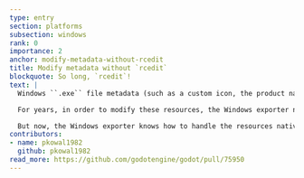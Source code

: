 ```yaml
---
type: entry
section: platforms
subsection: windows
rank: 0
importance: 2
anchor: modify-metadata-without-rcedit
title: Modify metadata without `rcedit`
blockquote: So long, `rcedit`!
text: |
  Windows ``.exe`` file metadata (such as a custom icon, the product name, and the company information) is stored internally as "resources".

  For years, in order to modify these resources, the Windows exporter needed to access an external Windows program: [``rcedit``](https://github.com/electron/rcedit). That made it really difficult to export for Windows on a non-Windows machine.

  But now, the Windows exporter knows how to handle the resources natively, so you can edit Windows export metadata without a hitch, on every platform.
contributors:
- name: pkowal1982
  github: pkowal1982
read_more: https://github.com/godotengine/godot/pull/75950
---
```

